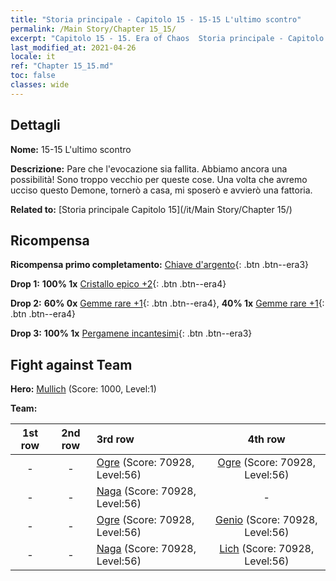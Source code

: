 ```yaml
---
title: "Storia principale - Capitolo 15 - 15-15 L'ultimo scontro"
permalink: /Main Story/Chapter 15_15/
excerpt: "Capitolo 15 - 15. Era of Chaos  Storia principale - Capitolo 15_15. 15-15 L'ultimo scontro"
last_modified_at: 2021-04-26
locale: it
ref: "Chapter 15_15.md"
toc: false
classes: wide
---
```


## Dettagli

 **Nome:** 15-15 L'ultimo scontro

 **Descrizione:** Pare che l'evocazione sia fallita. Abbiamo ancora una possibilità! Sono troppo vecchio per queste cose. Una volta che avremo ucciso questo Demone, tornerò a casa, mi sposerò e avvierò una fattoria.

 **Related to:** [Storia principale Capitolo 15](/it/Main Story/Chapter 15/)

## Ricompensa

 **Ricompensa primo completamento:** [Chiave d'argento](/ItemsIT/con_693/){: .btn .btn--era3}

 **Drop 1:** **100% 1x** [Cristallo epico +2](/ItemsIT/mat_52/){: .btn .btn--era4}

 **Drop 2:** **60% 0x** [Gemme rare +1](/ItemsIT/mat_44/){: .btn .btn--era4}, **40% 1x** [Gemme rare +1](/ItemsIT/mat_44/){: .btn .btn--era4}

 **Drop 3:** **100% 1x** [Pergamene incantesimi](/ItemsIT/con_694/){: .btn .btn--era3}


## Fight against Team
 **Hero:** [Mullich](/it/heroes/Mullich/) (Score: 1000, Level:1)

 **Team:**


  | 1st row | 2nd row | 3rd row | 4th row |
  |:----:|:----:|:----|:----:|
  | - | - | [Ogre](/it/units/Ogre/) (Score: 70928, Level:56)  | [Ogre](/it/units/Ogre/) (Score: 70928, Level:56)  |
  | - | - | [Naga](/it/units/Naga/) (Score: 70928, Level:56)  | - |
  | - | - | [Ogre](/it/units/Ogre/) (Score: 70928, Level:56)  | [Genio](/it/units/Genie/) (Score: 70928, Level:56)  |
  | - | - | [Naga](/it/units/Naga/) (Score: 70928, Level:56)  | [Lich](/it/units/Lich/) (Score: 70928, Level:56)  |


